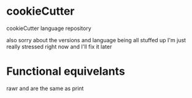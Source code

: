 # cookieCutter
cookieCutter language repository

also sorry about the versions and language being all stuffed up I'm just really stressed right now and I'll fix it later

# Functional equivelants

rawr and are the same as print
